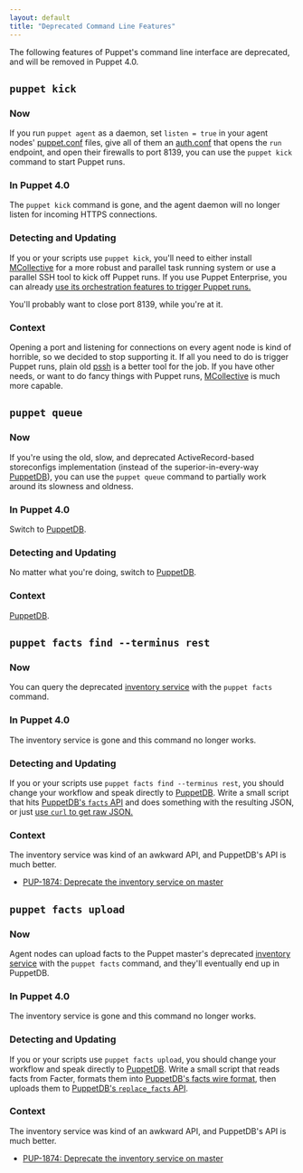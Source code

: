 ```yaml
---
layout: default
title: "Deprecated Command Line Features"
---
```


[puppet.conf]: ./config_file_main.html
[auth.conf]: ./config_file_auth.html
[mcollective]: /mcollective/
[pe_mco_puppet]: /pe/latest/orchestration_puppet.html
[pssh]: https://code.google.com/p/parallel-ssh/
[puppetdb]: /puppetdb/latest
[inventory service]: https://github.com/puppetlabs/puppet-docs/blob/0db89cbafa112be256aab67c42b913501200cdca/source/guides/inventory_service.markdown
[puppetdb_curl]: /puppetdb/latest/api/query/curl.html
[puppetdb_facts_wire]: /puppetdb/latest/api/wire_format/facts_format_v3.html
[puppetdb_facts_replace]: /puppetdb/latest/api/commands.html#replace-facts-version-3

The following features of Puppet's command line interface are deprecated, and will be removed in Puppet 4.0.

## `puppet kick`

### Now

If you run `puppet agent` as a daemon, set `listen = true` in your agent nodes' [puppet.conf][] files, give all of them an [auth.conf][] that opens the `run` endpoint, and open their firewalls to port 8139, you can use the `puppet kick` command to start Puppet runs.

### In Puppet 4.0

The `puppet kick` command is gone, and the agent daemon will no longer listen for incoming HTTPS connections.

### Detecting and Updating

If you or your scripts use `puppet kick`, you'll need to either install [MCollective][] for a more robust and parallel task running system or use a parallel SSH tool to kick off Puppet runs. If you use Puppet Enterprise, you can already [use its orchestration features to trigger Puppet runs.][pe_mco_puppet]

You'll probably want to close port 8139, while you're at it.

### Context

Opening a port and listening for connections on every agent node is kind of horrible, so we decided to stop supporting it. If all you need to do is trigger Puppet runs, plain old [pssh][] is a better tool for the job. If you have other needs, or want to do fancy things with Puppet runs, [MCollective][] is much more capable.

## `puppet queue`

### Now

If you're using the old, slow, and deprecated ActiveRecord-based storeconfigs implementation (instead of the superior-in-every-way [PuppetDB][]), you can use the `puppet queue` command to partially work around its slowness and oldness.

### In Puppet 4.0

Switch to [PuppetDB][].

### Detecting and Updating

No matter what you're doing, switch to [PuppetDB][].

### Context

[PuppetDB][].

## `puppet facts find --terminus rest`

### Now

You can query the deprecated [inventory service][] with the `puppet facts` command.

### In Puppet 4.0

The inventory service is gone and this command no longer works.

### Detecting and Updating

If you or your scripts use `puppet facts find --terminus rest`, you should change your workflow and speak directly to [PuppetDB][]. Write a small script that hits [PuppetDB's `facts` API][puppetdb_facts] and does something with the resulting JSON, or just [use `curl` to get raw JSON.][puppetdb_curl]

[puppetdb_facts]: /puppetdb/latest/api/query/v4/facts.html

### Context

The inventory service was kind of an awkward API, and PuppetDB's API is much better.

* [PUP-1874: Deprecate the inventory service on master](https://tickets.puppetlabs.com/browse/PUP-1874)


## `puppet facts upload`

### Now

Agent nodes can upload facts to the Puppet master's deprecated [inventory service][] with the `puppet facts` command, and they'll eventually end up in PuppetDB.

### In Puppet 4.0

The inventory service is gone and this command no longer works.

### Detecting and Updating

If you or your scripts use `puppet facts upload`, you should change your workflow and speak directly to [PuppetDB][]. Write a small script that reads facts from Facter, formats them into [PuppetDB's facts wire format][puppetdb_facts_wire], then uploads them to [PuppetDB's `replace_facts` API][puppetdb_facts_replace].

### Context

The inventory service was kind of an awkward API, and PuppetDB's API is much better.

* [PUP-1874: Deprecate the inventory service on master](https://tickets.puppetlabs.com/browse/PUP-1874)
